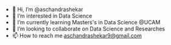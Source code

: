 - 👋 Hi, I’m @aschandrashekar
- 👀 I’m interested in Data Science
- 🌱 I’m currently learning Masters's in Data Science @UCAM
- 💞️ I’m looking to collaborate on Data Science and Researches 
- 📫 How to reach me aschandrashekar9@gmail.com

<!---
aschandrashekar/aschandrashekar is a ✨ special ✨ repository because its `README.md` (this file) appears on your GitHub profile.
You can click the Preview link to take a look at your changes.
--->

